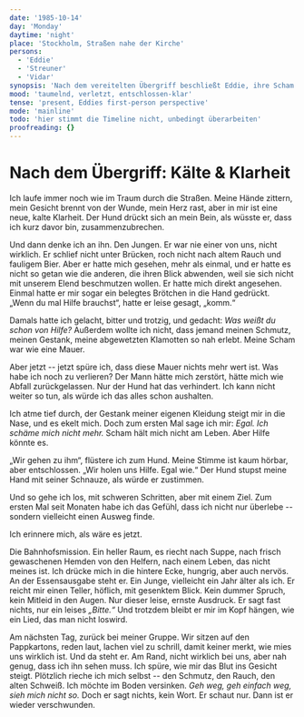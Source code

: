 ```yaml
---
date: '1985-10-14'
day: 'Monday'
daytime: 'night'
place: 'Stockholm, Straßen nahe der Kirche'
persons:
  - 'Eddie'
  - 'Streuner'
  - 'Vidar'
synopsis: 'Nach dem vereitelten Übergriff beschließt Eddie, ihre Scham abzulegen und aktiv Hilfe zu suchen. Sie beobachtet Vidar.'
mood: 'taumelnd, verletzt, entschlossen-klar'
tense: 'present, Eddies first-person perspective'
mode: 'mainline'
todo: 'hier stimmt die Timeline nicht, unbedingt überarbeiten'
proofreading: {}
---
```


# Nach dem Übergriff: Kälte & Klarheit

Ich laufe immer noch wie im Traum durch die Straßen. Meine Hände zittern, mein
Gesicht brennt von der Wunde, mein Herz rast, aber in mir ist eine neue, kalte
Klarheit. Der Hund drückt sich an mein Bein, als wüsste er, dass ich kurz davor
bin, zusammenzubrechen.

Und dann denke ich an ihn. Den Jungen. Er war nie einer von uns, nicht wirklich.
Er schlief nicht unter Brücken, roch nicht nach altem Rauch und fauligem Bier.
Aber er hatte mich gesehen, mehr als einmal, und er hatte es nicht so getan wie
die anderen, die ihren Blick abwenden, weil sie sich nicht mit unserem Elend
beschmutzen wollen. Er hatte mich direkt angesehen. Einmal hatte er mir sogar
ein belegtes Brötchen in die Hand gedrückt. „Wenn du mal Hilfe brauchst“, hatte
er leise gesagt, „komm.“

Damals hatte ich gelacht, bitter und trotzig, und gedacht: *Was weißt du schon
von Hilfe?* Außerdem wollte ich nicht, dass jemand meinen Schmutz, meinen
Gestank, meine abgewetzten Klamotten so nah erlebt. Meine Scham war wie eine
Mauer.

Aber jetzt -- jetzt spüre ich, dass diese Mauer nichts mehr wert ist. Was habe
ich noch zu verlieren? Der Mann hätte mich zerstört, hätte mich wie Abfall
zurückgelassen. Nur der Hund hat das verhindert. Ich kann nicht weiter so tun,
als würde ich das alles schon aushalten.

Ich atme tief durch, der Gestank meiner eigenen Kleidung steigt mir in die Nase,
und es ekelt mich. Doch zum ersten Mal sage ich mir: *Egal. Ich schäme mich
nicht mehr.* Scham hält mich nicht am Leben. Aber Hilfe könnte es.

„Wir gehen zu ihm“, flüstere ich zum Hund. Meine Stimme ist kaum hörbar, aber
entschlossen. „Wir holen uns Hilfe. Egal wie.“ Der Hund stupst meine Hand mit
seiner Schnauze, als würde er zustimmen.

Und so gehe ich los, mit schweren Schritten, aber mit einem Ziel. Zum ersten Mal
seit Monaten habe ich das Gefühl, dass ich nicht nur überlebe -- sondern
vielleicht einen Ausweg finde.

Ich erinnere mich, als wäre es jetzt.

Die Bahnhofsmission. Ein heller Raum, es riecht nach Suppe, nach frisch
gewaschenen Hemden von den Helfern, nach einem Leben, das nicht meines ist. Ich
drücke mich in die hintere Ecke, hungrig, aber auch nervös. An der Essensausgabe
steht er. Ein Junge, vielleicht ein Jahr älter als ich. Er reicht mir einen
Teller, höflich, mit gesenktem Blick. Kein dummer Spruch, kein Mitleid in den
Augen. Nur dieser leise, ernste Ausdruck. Er sagt fast nichts, nur ein leises
*„Bitte.“* Und trotzdem bleibt er mir im Kopf hängen, wie ein Lied, das man
nicht loswird.

Am nächsten Tag, zurück bei meiner Gruppe. Wir sitzen auf den Pappkartons, reden
laut, lachen viel zu schrill, damit keiner merkt, wie mies uns wirklich ist. Und
da steht er. Am Rand, nicht wirklich bei uns, aber nah genug, dass ich ihn sehen
muss. Ich spüre, wie mir das Blut ins Gesicht steigt. Plötzlich rieche ich mich
selbst -- den Schmutz, den Rauch, den alten Schweiß. Ich möchte im Boden
versinken. *Geh weg, geh einfach weg, sieh mich nicht so.* Doch er sagt nichts,
kein Wort. Er schaut nur. Dann ist er wieder verschwunden.
